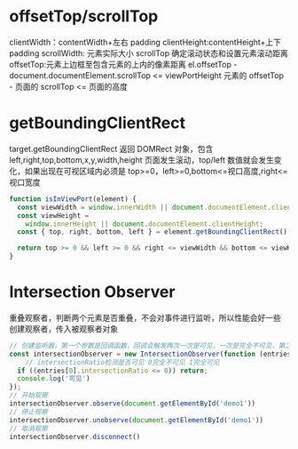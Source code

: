 # offsetTop/scrollTop

clientWidth：contentWidth+左右 padding
clientHeight:contentHeight+上下 padding
scrollWidth: 元素实际大小
scrollTop 确定滚动状态和设置元素滚动距离
offsetTop:元素上边框至包含元素的上内的像素距离
el.offsetTop - document.documentElement.scrollTop <= viewPortHeight
元素的 offsetTop - 页面的 scrollTop <= 页面的高度

# getBoundingClientRect

target.getBoundingClientRect 返回 DOMRect 对象，包含 left,right,top,bottom,x,y,width,height
页面发生滚动，top/left 数值就会发生变化，如果出现在可视区域内必须是 top>=0，left>=0,bottom<=视口高度,right<=视口宽度

```js
function isInViewPort(element) {
  const viewWidth = window.innerWidth || document.documentElement.clientWidth;
  const viewHeight =
    window.innerHeight || document.documentElement.clientHeight;
  const { top, right, bottom, left } = element.getBoundingClientRect();

  return top >= 0 && left >= 0 && right <= viewWidth && bottom <= viewHeight;
}
```

# Intersection Observer

重叠观察者，判断两个元素是否重叠，不会对事件进行监听，所以性能会好一些
创建观察者，传入被观察者对象

```js
// 创建监听器，第一个参数是回调函数，回调会触发两次一次是可见，一次是完全不可见，第二个参数是配置
const intersectionObserver = new IntersectionObserver(function (entries) {
    // intersectionRatio检测是否可见 0完全不可见 1完全可见
  if ((entries[0].intersectionRatio <= 0)) return;
  console.log('可见')
});
// 开始观察
intersectionObserver.observe(document.getElementById('demo1'))
// 停止观察
intersectionObserver.unobserve(document.getElementById('demo1'))
// 取消观察
intersectionObserver.disconnect()
```
